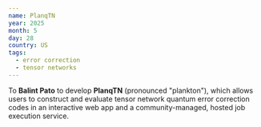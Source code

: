 ```yaml
---
name: PlanqTN
year: 2025
month: 5
day: 28
country: US
tags:
  - error correction
  - tensor networks
---
```

To **Balint Pato** to develop **PlanqTN** (pronounced "plankton"), which allows users to construct and evaluate tensor network quantum error correction codes in an interactive web app and a community-managed, hosted job execution service.
